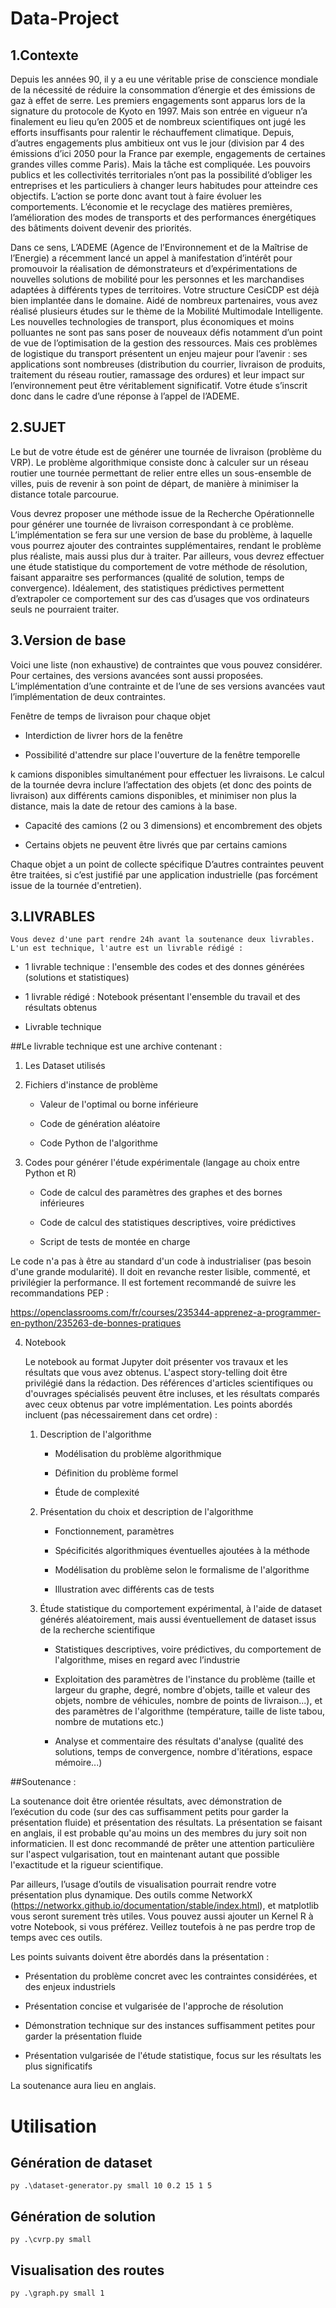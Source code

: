 # Data-Project

## 1.Contexte

Depuis les années 90, il y a eu une véritable prise de conscience mondiale de la nécessité de réduire la consommation d’énergie et des émissions de gaz à effet de serre. Les premiers engagements sont apparus lors de la signature du protocole de Kyoto en 1997. Mais son entrée en vigueur n’a finalement eu lieu qu’en 2005 et de nombreux scientifiques ont jugé les efforts insuffisants pour ralentir le réchauffement climatique. Depuis, d’autres engagements plus ambitieux ont vus le jour (division par 4 des émissions d’ici 2050 pour la France par exemple, engagements de certaines grandes villes comme Paris). Mais la tâche est compliquée. Les pouvoirs publics et les collectivités territoriales n’ont pas la possibilité d’obliger les entreprises et les particuliers à changer leurs habitudes pour atteindre ces objectifs. L’action se porte donc avant tout à faire évoluer les comportements. L’économie et le recyclage des matières premières, l’amélioration des modes de transports et des performances énergétiques des bâtiments doivent devenir des priorités.

Dans ce sens, L’ADEME (Agence de l’Environnement et de la Maîtrise de l’Energie) a récemment lancé un appel à manifestation d’intérêt pour promouvoir la réalisation de démonstrateurs et d’expérimentations de nouvelles solutions de mobilité pour les personnes et les marchandises adaptées à différents types de territoires. Votre structure CesiCDP est déjà bien implantée dans le domaine. Aidé de nombreux partenaires, vous avez réalisé plusieurs études sur le thème de la Mobilité Multimodale Intelligente. Les nouvelles technologies de transport, plus économiques et moins polluantes ne sont pas sans poser de nouveaux défis notamment d’un point de vue de l’optimisation de la gestion des ressources. Mais ces problèmes de logistique du transport présentent un enjeu majeur pour l’avenir : ses applications sont nombreuses (distribution du courrier, livraison de produits, traitement du réseau routier, ramassage des ordures) et leur impact sur l’environnement peut être véritablement significatif. Votre étude s’inscrit donc dans le cadre d’une réponse à l’appel de l’ADEME.

## 2.SUJET

Le but de votre étude est de générer une tournée de livraison (problème du VRP). Le problème algorithmique consiste donc à calculer sur un réseau routier une tournée permettant de relier entre elles un sous-ensemble de villes, puis de revenir à son point de départ, de manière à minimiser la distance totale parcourue.

Vous devrez proposer une méthode issue de la Recherche Opérationnelle pour générer une tournée de livraison correspondant à ce problème. L’implémentation se fera sur une version de base du problème, à laquelle vous pourrez ajouter des contraintes supplémentaires, rendant le problème plus réaliste, mais aussi plus dur à traiter.
Par ailleurs, vous devrez effectuer une étude statistique du comportement de votre méthode de résolution, faisant apparaitre ses performances (qualité de solution, temps de convergence). Idéalement, des statistiques prédictives permettent d’extrapoler ce comportement sur des cas d’usages que vos ordinateurs seuls ne pourraient traiter.

## 3.Version de base

Voici une liste (non exhaustive) de contraintes que vous pouvez considérer. Pour certaines, des versions avancées sont aussi proposées. L’implémentation d’une contrainte et de l’une de ses versions avancées vaut l’implémentation de deux contraintes.

Fenêtre de temps de livraison pour chaque objet

- Interdiction de livrer hors de la fenêtre

- Possibilité d'attendre sur place l'ouverture de la fenêtre temporelle

k camions disponibles simultanément pour effectuer les livraisons. Le calcul de la tournée devra inclure l’affectation des objets (et donc des points de livraison) aux différents camions disponibles, et minimiser non plus la distance, mais la date de retour des camions à la base.

- Capacité des camions (2 ou 3 dimensions) et encombrement des objets

- Certains objets ne peuvent être livrés que par certains camions

Chaque objet a un point de collecte spécifique
D’autres contraintes peuvent être traitées, si c’est justifié par une application industrielle (pas forcément issue de la tournée d'entretien).

## 3.LIVRABLES

    Vous devez d'une part rendre 24h avant la soutenance deux livrables. L'un est technique, l'autre est un livrable rédigé :

- 1 livrable technique : l'ensemble des codes et des donnes générées (solutions et statistiques)

- 1 livrable rédigé : Notebook présentant l'ensemble du travail et des résultats obtenus

- Livrable technique

##Le livrable technique est une archive contenant :

1.  Les Dataset utilisés

2.  Fichiers d'instance de problème

    - Valeur de l'optimal ou borne inférieure

    - Code de génération aléatoire

    - Code Python de l'algorithme

3.  Codes pour générer l'étude expérimentale (langage au choix entre Python et R)

    - Code de calcul des paramètres des graphes et des bornes inférieures

    - Code de calcul des statistiques descriptives, voire prédictives

    - Script de tests de montée en charge

Le code n'a pas à être au standard d'un code à industrialiser (pas besoin d'une grande modularité). Il doit en revanche rester lisible, commenté, et privilégier la performance. Il est fortement recommandé de suivre les recommandations PEP :

https://openclassrooms.com/fr/courses/235344-apprenez-a-programmer-en-python/235263-de-bonnes-pratiques

4. Notebook

   Le notebook au format Jupyter doit présenter vos travaux et les résultats que vous avez obtenus. L'aspect story-telling doit être privilégié dans la rédaction. Des références d'articles scientifiques ou d'ouvrages spécialisés peuvent être incluses, et les résultats comparés avec ceux obtenus par votre implémentation. Les points abordés incluent (pas nécessairement dans cet ordre) :

   1. Description de l'algorithme

      - Modélisation du problème algorithmique

      - Définition du problème formel

      - Étude de complexité

   2. Présentation du choix et description de l'algorithme

      - Fonctionnement, paramètres

      - Spécificités algorithmiques éventuelles ajoutées à la méthode

      - Modélisation du problème selon le formalisme de l'algorithme

      - Illustration avec différents cas de tests

   3. Étude statistique du comportement expérimental, à l'aide de dataset générés aléatoirement, mais aussi éventuellement de dataset issus de la recherche scientifique

      - Statistiques descriptives, voire prédictives, du comportement de l'algorithme, mises en regard avec l’industrie

      - Exploitation des paramètres de l'instance du problème (taille et largeur du graphe, degré, nombre d'objets, taille et valeur des objets, nombre de véhicules, nombre de points de livraison...), et des paramètres de l'algorithme (température, taille de liste tabou, nombre de mutations etc.)

      - Analyse et commentaire des résultats d'analyse (qualité des solutions, temps de convergence, nombre d'itérations, espace mémoire...)

##Soutenance :

La soutenance doit être orientée résultats, avec démonstration de l’exécution du code (sur des cas suffisamment petits pour garder la présentation fluide) et présentation des résultats. La présentation se faisant en anglais, il est probable qu'au moins un des membres du jury soit non informaticien. Il est donc recommandé de prêter une attention particulière sur l'aspect vulgarisation, tout en maintenant autant que possible l'exactitude et la rigueur scientifique.

Par ailleurs, l’usage d’outils de visualisation pourrait rendre votre présentation plus dynamique. Des outils comme NetworkX (https://networkx.github.io/documentation/stable/index.html), et matplotlib vous seront surement très utiles. Vous pouvez aussi ajouter un Kernel R à votre Notebook, si vous préférez. Veillez toutefois à ne pas perdre trop de temps avec ces outils.

Les points suivants doivent être abordés dans la présentation :

- Présentation du problème concret avec les contraintes considérées, et des enjeux industriels

- Présentation concise et vulgarisée de l'approche de résolution

- Démonstration technique sur des instances suffisamment petites pour garder la présentation fluide

- Présentation vulgarisée de l'étude statistique, focus sur les résultats les plus significatifs

La soutenance aura lieu en anglais.


# Utilisation

## Génération de dataset

```
py .\dataset-generator.py small 10 0.2 15 1 5
```

## Génération de solution

```
py .\cvrp.py small
```

## Visualisation des routes

```
py .\graph.py small 1
```